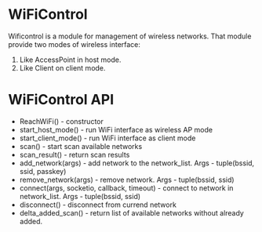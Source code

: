 # WiFiControl

Wificontrol is a module for management of wireless networks.
That module provide two modes of wireless interface:
1. Like AccessPoint in host mode.
2. Like Client on client mode.

# WiFiControl API
 - ReachWiFi() - constructor
 - start_host_mode() - run WiFi interface as wireless AP mode
 - start_client_mode() - run WiFi interface as client mode
 - scan() - start scan available networks
 - scan_result() - return scan results
 - add_network(args) - add network to the network_list. Args - tuple(bssid, ssid, passkey)
 - remove_network(args) - remove network. Args - tuple(bssid, ssid)
 - connect(args, socketio, callback, timeout) - connect to network in network_list. Args - tuple(bssid, ssid)
 - disconnect() - disconnect from currend network
 - delta_added_scan() - return list of available networks without already added. 